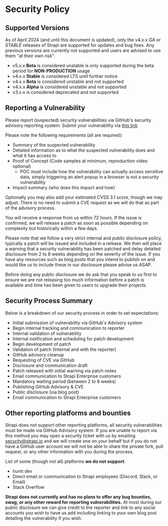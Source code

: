 # Security Policy

## Supported Versions

As of April 2024 (and until this document is updated), only the v4.x.x _GA_ or _STABLE_ releases of Strapi are supported for updates and bug fixes. Any previous versions are currently not supported and users are advised to use them "at their own risk".

- v5.x.x **Beta** is considered unstable is only supported during the beta period for **NON-PRODUCTION** usage
- v4.x.x **Stable** is considered LTS until further notice
- v4.x.x **Beta** is considered unstable and not supported
- v4.x.x **Alpha** is considered unstable and not supported
- v3.x.x is considered deprecated and not supported

## Reporting a Vulnerability

Please report (suspected) security vulnerabilities via GitHub's security advisory reporting system:
Submit your vulnerability via [this link](https://github.com/strapi/strapi/security/advisories/new)

Please note the following requirements (all are required):

- Summary of the suspected vulnerability
- Detailed information as to what the suspected vulnerability does and what it has access to
- Proof of Concept (Code samples at minimum, reproduction video optional)
  - POC must include how the vulnerability can actually access sensitive data, simply triggering an alert popup in a browser is not a security vulnerability
- Impact summary (who does this impact and how)

Optionally you may also add your estimated CVSS 3.1 score, though we may adjust. There is no need to submit a CVE request as we will do that as part of the advisory process.

You will receive a response from us within 72 hours. If the issue is confirmed, we will release a patch as soon as possible depending on complexity but historically within a few days.

Please note that we follow a very strict internal and public disclosure policy, typically a patch will be issued and included in a release. We then will place a warning that a security vulnerability has been patched and delay detailed disclosure from 2 to 8 weeks depending on the severity of the issue. If you have any resources such as blog posts that you intend to publish on and would like us to include these in our disclosure please advise us ASAP.

Before doing any public disclosure we do ask that you speak to us first to ensure we are not releasing too much information before a patch is available and time has been given to users to upgrade their projects.

## Security Process Summary

Below is a breakdown of our security process in order to set expectations:

- Initial submission of vulnerability via GitHub's Advisory system
- Begin internal tracking and communication to reporter
- Internal validation of vulnerability
- Internal notification and scheduling for patch development
- Begin development of patch
- Validation of patch (Internal and with the reporter)
- GitHub advisory cleanup
- Requesting of CVE via GitHub
- Disclosure and communication draft
- Patch released with initial warning via patch notes
- Email communication to Strapi Enterprise customers
- Mandatory waiting period (between 2 to 8 weeks)
- Publishing GitHub Advisory & CVE
- Public disclosure (via blog post)
- Email communication to Strapi Enterprise customers

## Other reporting platforms and bounties

Strapi does not support other reporting platforms, all security vulnerabilities must be made via GitHub Advisory system. If you are unable to report via this method you may open a security ticket with us by emailing security@strapi.io and we will create one on your behalf but if you do not have a GitHub user account we will not be able to share the private fork, pull request, or any other information with you during the process.

List of some (though not all) platforms **we do not support**:

- huntr.dev
- Direct email or communication to Strapi employees (Discord, Slack, or Email)
- Stack Overflow

**Strapi does not currently and has no plans to offer any bug bounties, swag, or any other reward for reporting vulnerabilities.** At most during our public disclosure we can give credit to the reporter and link to any social accounts you wish to have us add including linking to your own blog post detailing the vulnerability if you wish.
